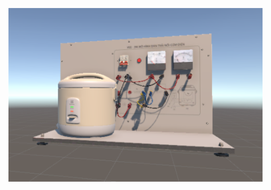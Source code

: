![Demo picture](https://github.com/LTA-somet/MachDien/blob/master/Screenshot%202024-06-01%20135910.png)

